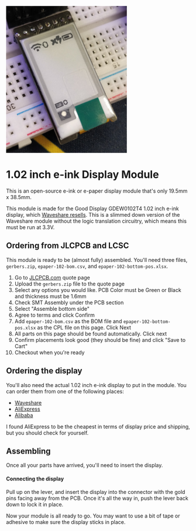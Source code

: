 <img src="./image.jpg" alt="Display Module" height="400">

# 1.02 inch e-ink Display Module

This is an open-source e-ink or e-paper display module that's only 19.5mm x 38.5mm.

This module is made for the Good Display GDEW0102T4 1.02 inch e-ink display, which [Waveshare resells](https://www.waveshare.com/product/displays/e-paper/epaper-3/1.02inch-e-paper-module.htm). This is a slimmed down version of the Waveshare module without the logic translation circuitry, which means this must be run at 3.3V.

## Ordering from JLCPCB and LCSC

This module is ready to be (almost fully) assembled. You'll need three files, `gerbers.zip`, `epaper-102-bom.csv`, and `epaper-102-bottom-pos.xlsx`.

1. Go to [JLCPCB.com](https://cart.jlcpcb.com/quote?orderType=1) quote page
2. Upload the `gerbers.zip` file to the quote page
3. Select any options you would like. PCB Color must be Green or Black and thickness must be 1.6mm
4. Check SMT Assembly under the PCB section
5. Select "Assemble bottom side"
6. Agree to terms and click Confirm
7. Add `epaper-102-bom.csv` as the BOM file and `epaper-102-bottom-pos.xlsx` as the CPL file on this page. Click Next
8. All parts on this page should be found automatically. Click next
9. Confirm placements look good (they should be fine) and click "Save to Cart"
10. Checkout when you're ready

## Ordering the display

You'll also need the actual 1.02 inch e-ink display to put in the module. You can order them from one of the following places:

 - [Waveshare](https://www.waveshare.com/product/displays/e-paper/epaper-3/1.02inch-e-paper.htm)
 - [AliExpress](https://www.aliexpress.com/item/4000504958641.html)
 - [Alibaba](https://goodlcd.en.alibaba.com/product/62454456237-807321088/1_inch_small_epaper_mini_eink_display_for_smart_watch.html)

I found AliExpress to be the cheapest in terms of display price and shipping, but you should check for yourself.

## Assembling

Once all your parts have arrived, you'll need to insert the display.

#### Connecting the display

Pull up on the lever, and insert the display into the connector with the gold pins facing away from the PCB. Once it's all the way in, push the lever back down to lock it in place.

Now your module is all ready to go. You may want to use a bit of tape or adhesive to make sure the display sticks in place.
